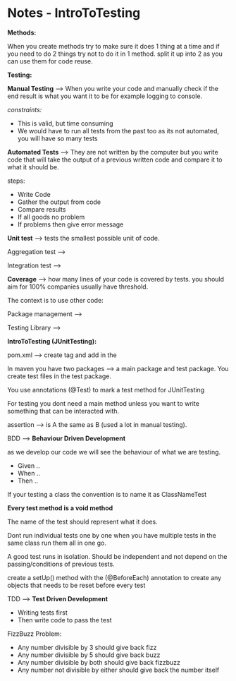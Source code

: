 # Notes - IntroToTesting

**Methods:**

When you create methods try to make sure it does 1 thing at a time and if you need to do 2 things try not to do it in 1 method. split it up into 2 as you can use them for code reuse.

**Testing:**

**Manual Testing** —> When you write your code and manually check if the end result is what you want it to be for example logging to console.

*constraints:*

- This is valid, but time consuming
- We would have to run all tests from the past too as its not automated, you will have so many tests

**Automated Tests** —> They are not written by the computer but you write code that will take the output of a previous written code and compare it to what it should be.

steps:

- Write Code
- Gather the output from code
- Compare results
- If all goods no problem
- If problems then give error message

**Unit test** —> tests the smallest possible unit of code.

Aggregation test —>

Integration test —>

**Coverage** —>  how many lines of your code is covered by tests. you should aim for 100% companies usually have threshold.

The context is to use other code:

Package management —> 

Testing Library —> 

**IntroToTesting (JUnitTesting):**

pom.xml —> create <dependencies> tag and add in the <dependency>

In maven you have two packages —> a main package and test package. You create test files in the test package.

You use annotations (@Test) to mark a test method for JUnitTesting

For testing you dont need a main method unless you want to write something that can be interacted with.

assertion —> is A the same as B (used a lot in manual testing).

BDD —> **Behaviour Driven Development**

as we develop our code we will see the behaviour of what we are testing.

- Given ..
- When ..
- Then ..

If your testing a class the convention is to name it as ClassNameTest

**Every test method is a void method**

The name of the test should represent what it does.

Dont run individual tests one by one when you have multiple tests in the same class run them all in one go.

A good test runs in isolation. Should be independent and not depend on the passing/conditions of previous tests.

create a setUp() method with the (@BeforeEach) annotation to create any objects that needs to be reset before every test

TDD —> **Test Driven Development**

- Writing tests first
- Then write code to pass the test

FizzBuzz Problem:

- Any number divisible by 3 should give back fizz
- Any number divisible by 5 should give back buzz
- Any number divisible by both should give back fizzbuzz
- Any number not divisible by either should give back the number itself